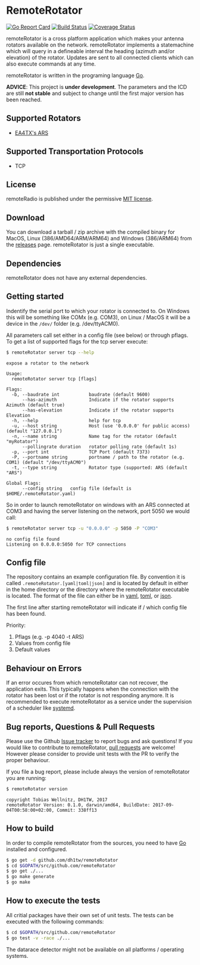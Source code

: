 # RemoteRotator
[![Go Report Card](https://goreportcard.com/badge/github.com/dh1tw/remoteRotator)](https://goreportcard.com/report/github.com/dh1tw/remoteRotator)
[![Build Status](https://travis-ci.org/dh1tw/remoteRotator.svg?branch=master)](https://travis-ci.org/dh1tw/remoteRotator)
[![Coverage Status](https://coveralls.io/repos/github/dh1tw/remoteRotator/badge.svg?branch=master)](https://coveralls.io/github/dh1tw/remoteRotator?branch=master)

remoteRotator is a cross platform application which makes your antenna rotators
available on the network. remoteRotator implements a statemachine which will
query in a defineable interval the heading (azimuth and/or elevation) of the rotator. Updates are sent to all connected clients which can also execute commands at
any time.

remoteRotator is written in the programing language [Go](https://golang.org).

**ADVICE**: This project is **under development**. The parameters and the ICD
are still **not stable** and subject to change until the first major version
has been reached.

## Supported Rotators

- [EA4TX's ARS](http://ea4tx.com/en/)

## Supported Transportation Protocols

- TCP

## License

remoteRadio is published under the permissive [MIT license](https://github.com/dh1tw/remoteRotator/blob/master/LICENSE).

## Download

You can download a tarball / zip archive with the compiled binary for MacOS,
Linux (386/AMD64/ARM/ARM64) and Windows (386/ARM64) from the
[releases](https://github.com/dh1tw/remoteRotator/releases) page. remoteRotator
is just a single executable.

## Dependencies

remoteRotator does not have any external dependencies.

## Getting started

Indentify the serial port to which your rotator is connected to. On Windows
this will be something like COMx (e.g. COM3), on Linux / MacOS it will be
a device in the `/dev/` folder (e.g. /dev/ttyACM0).

All parameters call set either in a config file (see below) or through pflags.
To get a list of supported flags for the tcp server execute:

```bash
$ remoteRotator server tcp --help
```

```
expose a rotator to the network

Usage:
  remoteRotator server tcp [flags]

Flags:
  -b, --baudrate int           baudrate (default 9600)
      --has-azimuth            Indicate if the rotator supports Azimuth (default true)
      --has-elevation          Indicate if the rotator supports Elevation
  -h, --help                   help for tcp
  -u, --host string            Host (use '0.0.0.0' for public access) (default "127.0.0.1")
  -n, --name string            Name tag for the rotator (default "myRotator")
      --pollingrate duration   rotator polling rate (default 1s)
  -p, --port int               TCP Port (default 7373)
  -P, --portname string        portname / path to the rotator (e.g. COM1) (default "/dev/ttyACM0")
  -t, --type string            Rotator type (supported: ARS (default "ARS")

Global Flags:
      --config string   config file (default is $HOME/.remoteRotator.yaml)
```

So in order to launch remoteRotator on windows with an ARS connected at COM3 
and having the server listening on the network, port 5050 we would call:

```bash
$ remoteRotator server tcp -u "0.0.0.0" -p 5050 -P "COM3"
```

```
no config file found
Listening on 0.0.0.0:5050 for TCP connections
```

## Config file

The repository contains an example configuration file. By convention it is called
`.remoteRotator.[yaml|toml|json]` and is located by default in either in the 
home directory or the directory where the remoteRotator executable is located.
The format of the file can either be in [yaml](https://en.wikipedia.org/wiki/YAML),
[toml](https://github.com/toml-lang/toml), or
[json](https://en.wikipedia.org/wiki/JSON).

The first line after starting remoteRotator will indicate if / which config
file has been found.

Priority:

1. Pflags (e.g. -p 4040 -t ARS)
2. Values from config file
3. Default values

## Behaviour on Errors

If an error occures from which remoteRotator can not recover, the application
exits. This typically happens when the connection with the rotator has been
lost or if the rotator is not responding anymore.
It is recommended to execute remoteRotator as a service under the supervision
of a scheduler like [systemd](https://en.wikipedia.org/wiki/Systemd).

## Bug reports, Questions & Pull Requests

Please use the Github [Issue tracker](https://github.com/dh1tw/remoteRotator/issues)
to report bugs and ask questions! If you would like to contribute to remoteRotator,
[pull requests](https://help.github.com/articles/creating-a-pull-request/) are
welcome! However please consider to provide unit tests with the PR to verify
the proper behaviour.

If you file a bug report, please include always the version of remoteRotator
you are running:

``` bash
$ remoteRotator version
```

```
copyright Tobias Wellnitz, DH1TW, 2017
remoteRotator Version: 0.1.0, darwin/amd64, BuildDate: 2017-09-04T00:58:00+02:00, Commit: 338ff13
```

## How to build

In order to compile remoteRotator from the sources, you need to have
[Go](https://golang.org) installed and configured.

```bash
$ go get -d github.com/dh1tw/remoteRotator
$ cd $GOPATH/src/github.com/remoteRotator
$ go get ./...
$ go make generate
$ go make
```

## How to execute the tests

All critial packages have their own set of unit tests. The tests can be
executed with the following commands:

```bash
$ cd $GOPATH/src/github.com/remoteRotator
$ go test -v -race ./...

```

The datarace detector might not be available on all platforms / operating
systems.